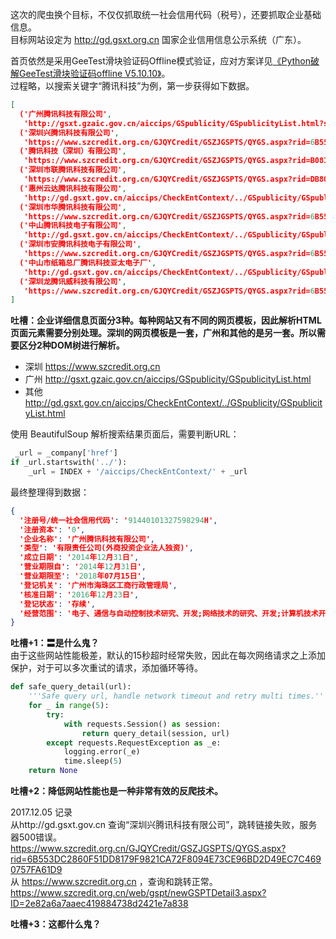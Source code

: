 这次的爬虫换个目标，不仅仅抓取统一社会信用代码（税号），还要抓取企业基础信息。  
目标网站设定为 http://gd.gsxt.org.cn 国家企业信用信息公示系统（广东）。  

首页依然是采用GeeTest滑块验证码Offline模式验证，应对方案详见[《Python破解GeeTest滑块验证码offline V5.10.10》](http://www.jianshu.com/p/7623ff64ee54)。  
过程略，以搜索关键字“腾讯科技”为例，第一步获得如下数据。  
```JSON
[
  ('广州腾讯科技有限公司',
   'http://gsxt.gzaic.gov.cn/aiccips/GSpublicity/GSpublicityList.html?service=entInfo_nPNw57QPCnL961TNeXO4Gqc/FgBy7ESTwWPrP4zJe5g=-FBrJ/suNwXMupXtmIUvNKg=='),
  ('深圳兴腾讯科技有限公司',
   'https://www.szcredit.org.cn/GJQYCredit/GSZJGSPTS/QYGS.aspx?rid=6B553DC2860F51DD8179F9821CA72F8094E73CE96BD2D49EC7C4690757FA61D9'),
  ('腾讯科技（深圳）有限公司',
   'https://www.szcredit.org.cn/GJQYCredit/GSZJGSPTS/QYGS.aspx?rid=B0819DEB6219A8B1'),
  ('深圳市联腾讯科技有限公司', 
   'https://www.szcredit.org.cn/GJQYCredit/GSZJGSPTS/QYGS.aspx?rid=DB80B6DEA7F44F35C9A10E5985D4FAA2D4F342323238AB811179ADA6138BD8D4'),
  ('惠州云达腾讯科技有限公司', 
   'http://gd.gsxt.gov.cn/aiccips/CheckEntContext/../GSpublicity/GSpublicityList.html?service=entInfo_SesJBXGCYofnRPu6PUIM/1lSj0vJHOw5gTgVbtsLB1BTAOYLpc4gxgb5a3wjX8k3-dA+Hj5oOjXjQTgAhKSP1lA=='),
  ('深圳市华腾讯科技有限公司', 
   'https://www.szcredit.org.cn/GJQYCredit/GSZJGSPTS/QYGS.aspx?rid=6B553DC2860F51DD8179F9821CA72F80820C9FD043746B01E89676307B6B60EF'),
  ('中山腾讯科技电子有限公司', 
   'http://gd.gsxt.gov.cn/aiccips/CheckEntContext/../GSpublicity/GSpublicityList.html?service=entInfo_ZECp7scr3rINuX8+ial6uIv57yGPPUCA1RAvDHoM0tBrXZJ9+1otoDp51Oi7UabK-7kW54gFL28iQmsO8Qn3cTA=='),
  ('深圳市安腾讯科技电子有限公司', 
   'https://www.szcredit.org.cn/GJQYCredit/GSZJGSPTS/QYGS.aspx?rid=6B553DC2860F51DD8179F9821CA72F808CC6A55FD01EE165A1560ECF17B3E73C'),
  ('中山市纸箱总厂腾讯科技亚太电子厂', 
   'http://gd.gsxt.gov.cn/aiccips/CheckEntContext/../GSpublicity/GSpublicityList.html?service=entInfo_M+Q/CD12sdYKPqPXAzRChoB2xhauTJBsWbk/xaaA92MJ4dcDV+KRZ71QUWHSpwQ+-7kW54gFL28iQmsO8Qn3cTA=='),
  ('深圳龙腾讯威科技有限公司', 
   'https://www.szcredit.org.cn/GJQYCredit/GSZJGSPTS/QYGS.aspx?rid=6B553DC2860F51DD7501B40D8BFA3C22E27771C25B8DF96FD1F35DF7C350F5A9')
]
```
**吐槽：企业详细信息页面分3种。每种网站又有不同的网页模板，因此解析HTML页面元素需要分别处理。深圳的网页模板是一套，广州和其他的是另一套。所以需要区分2种DOM树进行解析。**  

+ 深圳 https://www.szcredit.org.cn
+ 广州 http://gsxt.gzaic.gov.cn/aiccips/GSpublicity/GSpublicityList.html
+ 其他 http://gd.gsxt.gov.cn/aiccips/CheckEntContext/../GSpublicity/GSpublicityList.html

使用 BeautifulSoup 解析搜索结果页面后，需要判断URL：  
```Python
 _url = _company['href']
if _url.startswith('../'):
    _url = INDEX + '/aiccips/CheckEntContext/' + _url
```
最终整理得到数据：  
```JSON
{
  '注册号/统一社会信用代码': '91440101327598294H',
  '注册资本': '0',
  '企业名称': '广州腾讯科技有限公司',
  '类型': '有限责任公司(外商投资企业法人独资)',
  '成立日期': '2014年12月31日',
  '营业期限自': '2014年12月31日',
  '营业期限至': '2018年07月15日',
  '登记机关': '广州市海珠区工商行政管理局',
  '核准日期': '2016年12月23日',
  '登记状态': '存续',
  '经营范围': '电子、通信与自动控制技术研究、开发;网络技术的研究、开发;计算机技术开发、技术服务;软件服务;软件测试服务;软件批发;软件零售;软件开发;游戏软件设计制作;信息技术咨询服务;数据处理和存储服务;(依法须经批准的项目，经相关部门批准后方可开展经营活动)〓'
}
```
**吐槽+1：〓是什么鬼？**  
由于这些网站性能极差，默认的15秒超时经常失败，因此在每次网络请求之上添加保护，对于可以多次重试的请求，添加循环等待。
```Python
def safe_query_detail(url):
    '''Safe query url, handle network timeout and retry multi times.'''
    for _ in range(5):
        try:
            with requests.Session() as session:
                return query_detail(session, url)
        except requests.RequestException as _e:
            logging.error(_e)
            time.sleep(5)
    return None
```
**吐槽+2：降低网站性能也是一种非常有效的反爬技术。**  

2017.12.05 记录  
从http://gd.gsxt.gov.cn 查询“深圳兴腾讯科技有限公司”，跳转链接失败，服务器500错误。  
https://www.szcredit.org.cn/GJQYCredit/GSZJGSPTS/QYGS.aspx?rid=6B553DC2860F51DD8179F9821CA72F8094E73CE96BD2D49EC7C4690757FA61D9  
从 https://www.szcredit.org.cn ，查询和跳转正常。  
https://www.szcredit.org.cn/web/gspt/newGSPTDetail3.aspx?ID=2e82a6a7aaec419884738d2421e7a838  

**吐槽+3：这都什么鬼？**  
